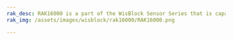 ```yaml
---
rak_desc: RAK16000 is a part of the WisBlock Sensor Series that is capable of measuring DC current in the range of 0 to 3A in a voltage range of 0 to 26V.
rak_img: /assets/images/wisblock/rak16000/RAK16000.png

---
```


<rk-redirect to="/Product-Categories/WisBlock/RAK16000/Overview/" />